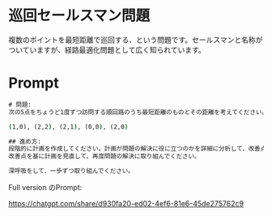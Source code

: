 # 巡回セールスマン問題

複数のポイントを最短距離で巡回する、という問題です。セールスマンと名称がついていますが、経路最適化問題として広く知られています。

# Prompt

```cmd
# 問題:
次の5点をちょうど1度ずつ訪問する順回路のうち最短距離のものとその距離を考えてください。

(1,0), (2,2), (2,1), (0,0), (2,0)

## 進め方:
段階的に計画を作成してください。計画が問題の解決に役に立つのかを詳細に分析して、改善点があればリストアップをしてください。
改善点を基に計画を見直して、再度問題の解決に取り組んでください。

深呼吸をして、一歩ずつ取り組んでください。
```

Full version のPrompt:

https://chatgpt.com/share/d930fa20-ed02-4ef6-81e6-45de275762c9